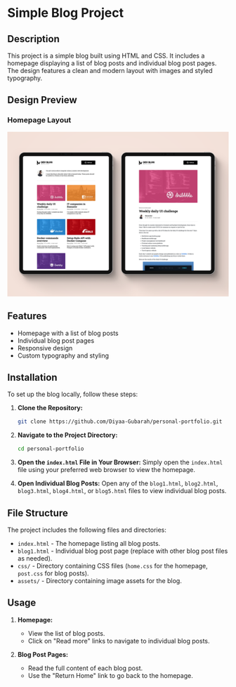 # Simple Blog Project

## Description

This project is a simple blog built using HTML and CSS. It includes a homepage displaying a list of blog posts and individual blog post pages. The design features a clean and modern layout with images and styled typography.

## Design Preview

### Homepage Layout

![Blog Layout Design Inspiration](./assets/design.png)


## Features

- Homepage with a list of blog posts
- Individual blog post pages
- Responsive design
- Custom typography and styling

## Installation

To set up the blog locally, follow these steps:

1. **Clone the Repository:**
    ```bash
    git clone https://github.com/Diyaa-Gubarah/personal-portfolio.git
    ```

2. **Navigate to the Project Directory:**
    ```bash
    cd personal-portfolio
    ```

3. **Open the `index.html` File in Your Browser:**
    Simply open the `index.html` file using your preferred web browser to view the homepage.
    
4. **Open Individual Blog Posts:**
    Open any of the `blog1.html`, `blog2.html`, `blog3.html`, `blog4.html`, or `blog5.html` files to view individual blog posts.

## File Structure

The project includes the following files and directories:

- `index.html` - The homepage listing all blog posts.
- `blog1.html` - Individual blog post page (replace with other blog post files as needed).
- `css/` - Directory containing CSS files (`home.css` for the homepage, `post.css` for blog posts).
- `assets/` - Directory containing image assets for the blog.

## Usage

1. **Homepage:**
    - View the list of blog posts.
    - Click on "Read more" links to navigate to individual blog posts.

2. **Blog Post Pages:**
    - Read the full content of each blog post.
    - Use the "Return Home" link to go back to the homepage.



